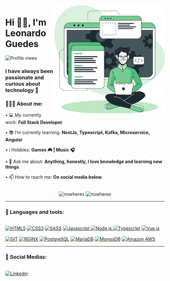<img align="right" src="./imgs/illustration.svg" alt="Illustration" title="Illustration Storyset" width=350/>
    
<h1 align="left">Hi 👋🏽, I'm Leonardo Guedes</h1>

![Profile views](https://gpvc.arturio.dev/nowherex)

<h3 align="left">I have always been passionate and curious about technology 🚀</h3>

<div align="left">
    <h3>👨🏽‍💻 About me:</h3>
        <p>• 💻 My currently work:  <b>Full Stack Developer</b></p>
        <p>• 📚 I’m currently learning: <b>NestJs, Typescript, Kafka, Microservice, Angular</b></p>
        <p>• ℹ️ Hobbies: <b>Games 🎮 | Music 🎧</b></p>
        <p>• 💬 Ask me about: <b>Anything, honestly, I love knowledge and learning new things</b></p>
        <p>• 📫 How to reach me: <b>On social media below.</b></p>
</div><br>

<div align="center">
    <img height="155em" src="https://github-readme-stats.vercel.app/api?username=nowherex&show_icons=true&theme=slateorange&title_color=73cd91&text_color=3b8052&icon_color=3b8052&locale=en&hide_border=true&bg_color=45555c" alt="nowherex" />
    <img height="155em" src="https://github-readme-stats.vercel.app/api/top-langs?username=nowherex&show_icons=true&theme=slateorange&title_color=73cd91&text_color=3b8052&icon_color=3b8052&layout=compact&hide_border=true&bg_color=45555c" alt="nowherex" />
</div>
    
---

<div>
  <h3>🧰 Languages and tools:</h3><br>
    <a href="#"><img src="https://img.shields.io/static/v1?label=&message=HTML5&color=%23E34F26&style=for-the-badge&logo=html5&logoColor=whitesmoke" alt="HTML5"></a>
    <a href="#"><img src="https://img.shields.io/static/v1?label=&message=CSS3&color=%231572B6&style=for-the-badge&logo=css3&logoColor=whitesmoke" alt="CSS3"></a>
    <a href="#"><img src="https://img.shields.io/static/v1?label=&message=SASS&color=%23CC6699&style=for-the-badge&logo=sass&logoColor=whitesmoke" alt="SASS"></a>
    <a href="#"><img src="https://img.shields.io/static/v1?label=&message=Javascript&color=%23F7DF1E&style=for-the-badge&logo=javascript&logoColor=grey" alt="Javascript"> </a>
    <a href="#"><img src="https://img.shields.io/static/v1?label=&message=Nodejs&color=%339933&style=for-the-badge&logo=Node.js&logoColor=grey" alt="Node.js"> </a>
    <a href="#"><img src="https://img.shields.io/static/v1?label=&message=Typescript&color=%233178C6&style=for-the-badge&logo=typescript&logoColor=03256C" alt="Typescript"></a>
    <a href="#"><img src="https://img.shields.io/static/v1?label=&message=Vue.js&color=%4FC08D&style=for-the-badge&logo=Vue.js&logoColor=grey" alt="Vue.js"></a>
    <br><br>
    <a href="#"><img src="https://img.shields.io/static/v1?label=&message=GIT&color=%23F05032&style=for-the-badge&logo=git&logoColor=whitesmoke" alt="GIT"></a>
    <a href="#"><img src="https://img.shields.io/static/v1?label=&message=NGINX&color=009639&style=for-the-badge&logo=NGINX&logoColor=whitesmoke" alt="NGINX"></a>
    <a href="#"><img src="https://img.shields.io/static/v1?label=&message=PostgreSQL&color=%233178C6&style=for-the-badge&logo=PostgreSQL&logoColor=whitesmoke" alt="PostgreSQL"></a>
    <a href="#"><img src="https://img.shields.io/static/v1?label=&message=MariaDB&color=003545&style=for-the-badge&logo=MariaDB&logoColor=whitesmoke" alt="MariaDB"></a>
    <a href="#"><img src="https://img.shields.io/static/v1?label=&message=MongoDB&color=47A248&style=for-the-badge&logo=MongoDB&logoColor=whitesmoke" alt="MongoDB"></a>
    <a href="#"><img src="https://img.shields.io/static/v1?label=&message=Amazon AWS&color=232F3E&style=for-the-badge&logo=Amazon AWS&logoColor=whitesmoke" alt="Amazon AWS"></a>
</div>

---

<div>
  <h3>📱 Social Medias:</h3><br>
    <a href="https://www.linkedin.com/in/leo-guedes/" target="_blank"><img src="https://img.shields.io/static/v1?label=&message=Linkedin&color=0A66C2&style=for-the-badge&logo=linkedin&logoColor=whitesmoke" alt="Linkedin"></a>
</div>
